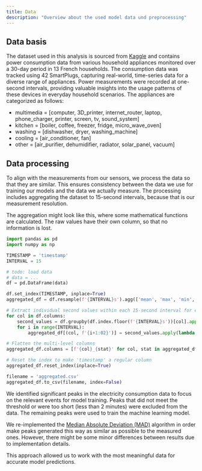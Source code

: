 ```yaml
---
title: Data
description: "Overview about the used model data und preprocessing"
---
```


## Data basis

The dataset used in this analysis is sourced from [Kaggle](https://www.kaggle.com/datasets/ecoco2/household-appliances-power-consumption/data) and contains power consumption data from various household appliances monitored over a 30-day period in 13 French households. The consumption data was tracked using 42 SmartPlugs, capturing real-world, time-series data for a diverse range of appliances. Power measurements were recorded at one-second intervals, providing valuable insights into the usage patterns of these devices in everyday household scenarios. The appliances are categorized as follows:

- multimedia = [computer, 3D_printer, internet_router, laptop, phone_charger, printer, screen, tv, sound_system]
- kitchen = [boiler, coffee, freezer, fridge, micro_wave_oven]
- washing = [dishwasher, dryer, washing_machine]
- cooling = [air_conditioner, fan]
- other = [air_purifier, dehumidifier, radiator, solar_panel, vacuum]

## Data processing

To align with the measurements from our sensors, we process the data so that they are similar.
This ensures consistency between the data we use for training our models and the data we actually measure.
The processing includes aggregating the dataset to 15-second intervals, because that is our measurement resolution.

The aggregation might look like this, where some mathematical functions are calculated. The raw values have their own column, so that no information is lost.
```py
import pandas as pd
import numpy as np

TIMESTAMP = 'timestamp'
INTERVAL = 15

# todo: load data
# data = ...
df = pd.DataFrame(data)

df.set_index(TIMESTAMP, inplace=True)
aggregated_df = df.resample(f'{INTERVAL}s').agg(['mean', 'max', 'min', 'sum'])

# Extract individual second values within each 15-second interval for every column
for col in df.columns:
    second_values = df.groupby(df.index.floor(f'{INTERVAL}s'))[col].apply(list).apply(lambda x: x + [None]*(INTERVAL-len(x)))
    for i in range(INTERVAL):
        aggregated_df[(col, f'{i+1:02}')] = second_values.apply(lambda x: x[i] if i < len(x) else None)

# Flatten the multi-level columns
aggregated_df.columns = [f'{col}_{stat}' for col, stat in aggregated_df.columns]

# Reset the index to make 'timestamp' a regular column
aggregated_df.reset_index(inplace=True)

filename = 'aggregated.csv'
aggregated_df.to_csv(filename, index=False)
```

We identified significant peaks in the electricity consumption data to focus on the relevant events for model training. Peaks that did not meet the threshold or were too short (less than 2 minutes) were excluded from the data. The remaining peaks were used to train the machine learning model.

We re-implemented the [Median Absolute Deviation (MAD)](https://en.wikipedia.org/wiki/Median_absolute_deviation) algorithm in order make peaks generated this way as similar as possible to the measured ones. However, there might be some minor differences between results due to implementation details.

This approach allowed us to work with the most meaningful data for accurate model predictions.
